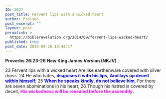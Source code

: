 ```yaml
---
ID: 2027
post_title: Fervent lips with a wicked heart
author: Praison
post_excerpt: ""
layout: post
permalink: >
  https://biblerevelation.org/2014/09/fervent-lips-wicked-heart/
published: true
post_date: 2014-09-26 10:44:17
---
```

<strong>Proverbs 26:23-26</strong>
<strong> New King James Version (NKJV)</strong>

23 Fervent lips with a wicked heart
Are like earthenware covered with silver dross.
24 He who hates, <span style="color: #0000ff;"><strong>disguises it with his lips,</strong></span>
<span style="color: #0000ff;"><strong> And lays up deceit within himself</strong></span>;
25 <span style="color: #0000ff;"><strong>When he speaks kindly, do not believe him</strong></span>,
For there are seven abominations in his heart;
26 Though his hatred is covered by deceit,
<span style="color: #ff00ff;"><strong>His wickedness will be revealed before the assembly</strong></span>.